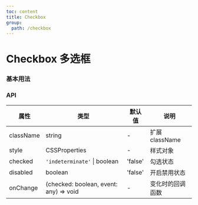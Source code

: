 ```yaml
---
toc: content
title: Checkbox
group:
  path: /checkbox
---
```


# Checkbox 多选框

### 基本用法

<code src="./demo/Basic.tsx"></code>

### API

| 属性      | 类型                                   | 默认值  | 说明             |
| --------- | -------------------------------------- | ------- | ---------------- |
| className | string                                 | -       | 扩展 className   |
| style     | CSSProperties                          | -       | 样式对象         |
| checked   | `'indeterminate'` \| boolean           | 'false' | 勾选状态         |
| disabled  | boolean                                | 'false' | 开启禁用状态     |
| onChange  | (checked: boolean, event: any) => void | -       | 变化时的回调函数 |
